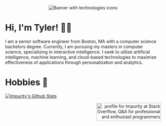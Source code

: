 
<div style="text-align: center">
    <img src="https://media-exp1.licdn.com/dms/image/C4E16AQHBFKF3FtwNhg/profile-displaybackgroundimage-shrink_200_800/0/1610501807226?e=1616025600&v=beta&t=4y8DpWzB2sX2eDCtXKv89OkJNqRAMplNpi22KDKk9VU" alt="Banner with technologies icons" />
</div>

# Hi, I'm Tyler! 🧑🏻

I am a senior software engineer from Boston, MA with a computer science bachelors degree. Currently, I am pursuing my masters in computer science, specializing in interactive intelligence. I seek to utilize artificial intelligence, machine learning, and cloud-based technologies to maximize effectiveness of applications through personalization and analytics.

# Hobbies 👾


[![Impurity's Github Stats](https://github-readme-stats.vercel.app/api?username=impurity-dev&show_icons=true&theme=radical)](https://github.com/anuraghazra/github-readme-stats)

<div style="text-align: right">
    <a href="https://stackoverflow.com/users/10219720/impurity"><img src="https://stackoverflow.com/users/flair/10219720.png?theme=dark" width="208" height="58" alt="profile for Impurity at Stack Overflow, Q&amp;A for professional and enthusiast programmers" title="profile for Impurity at Stack Overflow, Q&amp;A for professional and enthusiast programmers"></a>
</div>